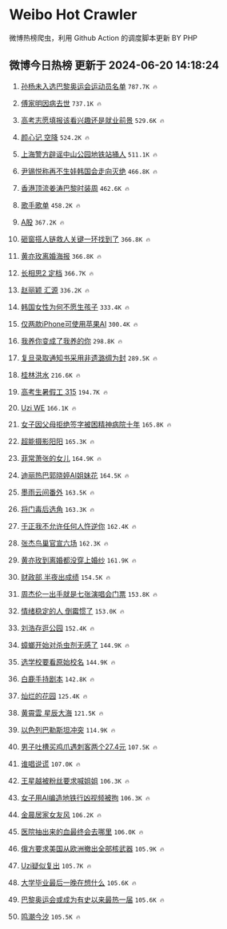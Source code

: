 # Weibo Hot Crawler 



微博热榜爬虫，利用 Github Action 的调度脚本更新 BY PHP 


## 微博今日热榜 更新于 2024-06-20 14:18:24 
1. [孙杨未入选巴黎奥运会运动员名单](https://s.weibo.com/weibo?q=%23%E5%AD%99%E6%9D%A8%E6%9C%AA%E5%85%A5%E9%80%89%E5%B7%B4%E9%BB%8E%E5%A5%A5%E8%BF%90%E4%BC%9A%E8%BF%90%E5%8A%A8%E5%91%98%E5%90%8D%E5%8D%95%23&t=31&band_rank=1&Refer=top) `787.7K 🔥` 

1. [傅家明因病去世](https://s.weibo.com/weibo?q=%23%E5%82%85%E5%AE%B6%E6%98%8E%E5%9B%A0%E7%97%85%E5%8E%BB%E4%B8%96%23&t=31&band_rank=2&Refer=top) `737.1K 🔥` 

1. [高考志愿填报该看兴趣还是就业前景](https://s.weibo.com/weibo?q=%23%E9%AB%98%E8%80%83%E5%BF%97%E6%84%BF%E5%A1%AB%E6%8A%A5%E8%AF%A5%E7%9C%8B%E5%85%B4%E8%B6%A3%E8%BF%98%E6%98%AF%E5%B0%B1%E4%B8%9A%E5%89%8D%E6%99%AF%23&t=31&band_rank=3&Refer=top) `529.6K 🔥` 

1. [颜心记 空降](https://s.weibo.com/weibo?q=%E9%A2%9C%E5%BF%83%E8%AE%B0%20%E7%A9%BA%E9%99%8D&t=31&band_rank=4&Refer=top) `524.2K 🔥` 

1. [上海警方辟谣中山公园地铁站捅人](https://s.weibo.com/weibo?q=%23%E4%B8%8A%E6%B5%B7%E8%AD%A6%E6%96%B9%E8%BE%9F%E8%B0%A3%E4%B8%AD%E5%B1%B1%E5%85%AC%E5%9B%AD%E5%9C%B0%E9%93%81%E7%AB%99%E6%8D%85%E4%BA%BA%23&t=31&band_rank=5&Refer=top) `511.1K 🔥` 

1. [尹锡悦称再不生娃韩国会走向灭绝](https://s.weibo.com/weibo?q=%23%E5%B0%B9%E9%94%A1%E6%82%A6%E7%A7%B0%E5%86%8D%E4%B8%8D%E7%94%9F%E5%A8%83%E9%9F%A9%E5%9B%BD%E4%BC%9A%E8%B5%B0%E5%90%91%E7%81%AD%E7%BB%9D%23&t=31&band_rank=6&Refer=top) `466.8K 🔥` 

1. [香港顶流姜涛巴黎时装周](https://s.weibo.com/weibo?q=%23%E9%A6%99%E6%B8%AF%E9%A1%B6%E6%B5%81%E5%A7%9C%E6%B6%9B%E5%B7%B4%E9%BB%8E%E6%97%B6%E8%A3%85%E5%91%A8%23&t=31&band_rank=7&Refer=top) `462.6K 🔥` 

1. [歌手歌单](https://s.weibo.com/weibo?q=%E6%AD%8C%E6%89%8B%E6%AD%8C%E5%8D%95&t=31&band_rank=8&Refer=top) `458.2K 🔥` 

1. [A股](https://s.weibo.com/weibo?q=A%E8%82%A1&t=31&band_rank=9&Refer=top) `367.2K 🔥` 

1. [砸窗搭人链救人关键一环找到了](https://s.weibo.com/weibo?q=%23%E7%A0%B8%E7%AA%97%E6%90%AD%E4%BA%BA%E9%93%BE%E6%95%91%E4%BA%BA%E5%85%B3%E9%94%AE%E4%B8%80%E7%8E%AF%E6%89%BE%E5%88%B0%E4%BA%86%23&t=31&band_rank=10&Refer=top) `366.8K 🔥` 

1. [黄亦玫离婚海报](https://s.weibo.com/weibo?q=%23%E9%BB%84%E4%BA%A6%E7%8E%AB%E7%A6%BB%E5%A9%9A%E6%B5%B7%E6%8A%A5%23&t=31&band_rank=11&Refer=top) `366.8K 🔥` 

1. [长相思2 定档](https://s.weibo.com/weibo?q=%E9%95%BF%E7%9B%B8%E6%80%9D2%20%E5%AE%9A%E6%A1%A3&t=31&band_rank=12&Refer=top) `366.7K 🔥` 

1. [赵丽颖 汇源](https://s.weibo.com/weibo?q=%E8%B5%B5%E4%B8%BD%E9%A2%96%20%E6%B1%87%E6%BA%90&t=31&band_rank=13&Refer=top) `336.2K 🔥` 

1. [韩国女性为何不愿生孩子](https://s.weibo.com/weibo?q=%23%E9%9F%A9%E5%9B%BD%E5%A5%B3%E6%80%A7%E4%B8%BA%E4%BD%95%E4%B8%8D%E6%84%BF%E7%94%9F%E5%AD%A9%E5%AD%90%23&t=31&band_rank=14&Refer=top) `333.4K 🔥` 

1. [仅两款iPhone可使用苹果AI](https://s.weibo.com/weibo?q=%23%E4%BB%85%E4%B8%A4%E6%AC%BEiPhone%E5%8F%AF%E4%BD%BF%E7%94%A8%E8%8B%B9%E6%9E%9CAI%23&t=31&band_rank=15&Refer=top) `300.4K 🔥` 

1. [我养你变成了我养的你](https://s.weibo.com/weibo?q=%23%E6%88%91%E5%85%BB%E4%BD%A0%E5%8F%98%E6%88%90%E4%BA%86%E6%88%91%E5%85%BB%E7%9A%84%E4%BD%A0%23&t=31&band_rank=16&Refer=top) `298.8K 🔥` 

1. [复旦录取通知书采用非遗潞绸为封](https://s.weibo.com/weibo?q=%23%E5%A4%8D%E6%97%A6%E5%BD%95%E5%8F%96%E9%80%9A%E7%9F%A5%E4%B9%A6%E9%87%87%E7%94%A8%E9%9D%9E%E9%81%97%E6%BD%9E%E7%BB%B8%E4%B8%BA%E5%B0%81%23&t=31&band_rank=17&Refer=top) `289.5K 🔥` 

1. [桂林洪水](https://s.weibo.com/weibo?q=%23%E6%A1%82%E6%9E%97%E6%B4%AA%E6%B0%B4%23&t=31&band_rank=18&Refer=top) `216.6K 🔥` 

1. [高考生暑假工 315](https://s.weibo.com/weibo?q=%E9%AB%98%E8%80%83%E7%94%9F%E6%9A%91%E5%81%87%E5%B7%A5%20315&t=31&band_rank=19&Refer=top) `194.7K 🔥` 

1. [Uzi WE](https://s.weibo.com/weibo?q=Uzi%20WE&t=31&band_rank=20&Refer=top) `166.1K 🔥` 

1. [女子因父母拒绝签字被困精神病院十年](https://s.weibo.com/weibo?q=%23%E5%A5%B3%E5%AD%90%E5%9B%A0%E7%88%B6%E6%AF%8D%E6%8B%92%E7%BB%9D%E7%AD%BE%E5%AD%97%E8%A2%AB%E5%9B%B0%E7%B2%BE%E7%A5%9E%E7%97%85%E9%99%A2%E5%8D%81%E5%B9%B4%23&t=31&band_rank=21&Refer=top) `165.8K 🔥` 

1. [超能摄影阳阳](https://s.weibo.com/weibo?q=%E8%B6%85%E8%83%BD%E6%91%84%E5%BD%B1%E9%98%B3%E9%98%B3&t=31&band_rank=22&Refer=top) `165.3K 🔥` 

1. [菲常萧张的女儿](https://s.weibo.com/weibo?q=%23%E8%8F%B2%E5%B8%B8%E8%90%A7%E5%BC%A0%E7%9A%84%E5%A5%B3%E5%84%BF%23&t=31&band_rank=23&Refer=top) `164.9K 🔥` 

1. [迪丽热巴郭晓婷AI姐妹花](https://s.weibo.com/weibo?q=%23%E8%BF%AA%E4%B8%BD%E7%83%AD%E5%B7%B4%E9%83%AD%E6%99%93%E5%A9%B7AI%E5%A7%90%E5%A6%B9%E8%8A%B1%23&t=31&band_rank=24&Refer=top) `164.5K 🔥` 

1. [墨雨云间番外](https://s.weibo.com/weibo?q=%E5%A2%A8%E9%9B%A8%E4%BA%91%E9%97%B4%E7%95%AA%E5%A4%96&t=31&band_rank=25&Refer=top) `163.5K 🔥` 

1. [将门毒后选角](https://s.weibo.com/weibo?q=%E5%B0%86%E9%97%A8%E6%AF%92%E5%90%8E%E9%80%89%E8%A7%92&t=31&band_rank=26&Refer=top) `163.3K 🔥` 

1. [于正我不允许任何人忤逆你](https://s.weibo.com/weibo?q=%23%E4%BA%8E%E6%AD%A3%E6%88%91%E4%B8%8D%E5%85%81%E8%AE%B8%E4%BB%BB%E4%BD%95%E4%BA%BA%E5%BF%A4%E9%80%86%E4%BD%A0%23&t=31&band_rank=27&Refer=top) `162.4K 🔥` 

1. [张杰鸟巢官宣六场](https://s.weibo.com/weibo?q=%23%E5%BC%A0%E6%9D%B0%E9%B8%9F%E5%B7%A2%E5%AE%98%E5%AE%A3%E5%85%AD%E5%9C%BA%23&t=31&band_rank=28&Refer=top) `162.3K 🔥` 

1. [黄亦玫到离婚都没穿上婚纱](https://s.weibo.com/weibo?q=%23%E9%BB%84%E4%BA%A6%E7%8E%AB%E5%88%B0%E7%A6%BB%E5%A9%9A%E9%83%BD%E6%B2%A1%E7%A9%BF%E4%B8%8A%E5%A9%9A%E7%BA%B1%23&t=31&band_rank=29&Refer=top) `161.9K 🔥` 

1. [财政部 半夜出成绩](https://s.weibo.com/weibo?q=%E8%B4%A2%E6%94%BF%E9%83%A8%20%E5%8D%8A%E5%A4%9C%E5%87%BA%E6%88%90%E7%BB%A9&t=31&band_rank=30&Refer=top) `154.5K 🔥` 

1. [周杰伦一出手就是七张演唱会门票](https://s.weibo.com/weibo?q=%23%E5%91%A8%E6%9D%B0%E4%BC%A6%E4%B8%80%E5%87%BA%E6%89%8B%E5%B0%B1%E6%98%AF%E4%B8%83%E5%BC%A0%E6%BC%94%E5%94%B1%E4%BC%9A%E9%97%A8%E7%A5%A8%23&t=31&band_rank=31&Refer=top) `153.8K 🔥` 

1. [情绪稳定的人 倒霉惯了](https://s.weibo.com/weibo?q=%E6%83%85%E7%BB%AA%E7%A8%B3%E5%AE%9A%E7%9A%84%E4%BA%BA%20%E5%80%92%E9%9C%89%E6%83%AF%E4%BA%86&t=31&band_rank=32&Refer=top) `153.0K 🔥` 

1. [刘浩存逛公园](https://s.weibo.com/weibo?q=%23%E5%88%98%E6%B5%A9%E5%AD%98%E9%80%9B%E5%85%AC%E5%9B%AD%23&t=31&band_rank=33&Refer=top) `152.4K 🔥` 

1. [蟑螂开始对杀虫剂无感了](https://s.weibo.com/weibo?q=%23%E8%9F%91%E8%9E%82%E5%BC%80%E5%A7%8B%E5%AF%B9%E6%9D%80%E8%99%AB%E5%89%82%E6%97%A0%E6%84%9F%E4%BA%86%23&t=31&band_rank=34&Refer=top) `144.9K 🔥` 

1. [选学校要看原始校名](https://s.weibo.com/weibo?q=%23%E9%80%89%E5%AD%A6%E6%A0%A1%E8%A6%81%E7%9C%8B%E5%8E%9F%E5%A7%8B%E6%A0%A1%E5%90%8D%23&t=31&band_rank=35&Refer=top) `144.9K 🔥` 

1. [白鹿手持剧本](https://s.weibo.com/weibo?q=%E7%99%BD%E9%B9%BF%E6%89%8B%E6%8C%81%E5%89%A7%E6%9C%AC&t=31&band_rank=36&Refer=top) `142.8K 🔥` 

1. [灿烂的花园](https://s.weibo.com/weibo?q=%E7%81%BF%E7%83%82%E7%9A%84%E8%8A%B1%E5%9B%AD&t=31&band_rank=37&Refer=top) `125.4K 🔥` 

1. [黄霄雲 星辰大海](https://s.weibo.com/weibo?q=%E9%BB%84%E9%9C%84%E9%9B%B2%20%E6%98%9F%E8%BE%B0%E5%A4%A7%E6%B5%B7&t=31&band_rank=38&Refer=top) `121.5K 🔥` 

1. [以色列巴勒斯坦冲突](https://s.weibo.com/weibo?q=%23%E4%BB%A5%E8%89%B2%E5%88%97%E5%B7%B4%E5%8B%92%E6%96%AF%E5%9D%A6%E5%86%B2%E7%AA%81%23&t=31&band_rank=39&Refer=top) `114.9K 🔥` 

1. [男子吐槽买鸡爪遇刺客两个27.4元](https://s.weibo.com/weibo?q=%23%E7%94%B7%E5%AD%90%E5%90%90%E6%A7%BD%E4%B9%B0%E9%B8%A1%E7%88%AA%E9%81%87%E5%88%BA%E5%AE%A2%E4%B8%A4%E4%B8%AA27.4%E5%85%83%23&t=31&band_rank=40&Refer=top) `107.5K 🔥` 

1. [谁唱说谎](https://s.weibo.com/weibo?q=%23%E8%B0%81%E5%94%B1%E8%AF%B4%E8%B0%8E%23&t=31&band_rank=41&Refer=top) `107.0K 🔥` 

1. [王星越被粉丝要求喊姐姐](https://s.weibo.com/weibo?q=%23%E7%8E%8B%E6%98%9F%E8%B6%8A%E8%A2%AB%E7%B2%89%E4%B8%9D%E8%A6%81%E6%B1%82%E5%96%8A%E5%A7%90%E5%A7%90%23&t=31&band_rank=42&Refer=top) `106.3K 🔥` 

1. [女子用Al编造地铁行凶视频被拘](https://s.weibo.com/weibo?q=%23%E5%A5%B3%E5%AD%90%E7%94%A8Al%E7%BC%96%E9%80%A0%E5%9C%B0%E9%93%81%E8%A1%8C%E5%87%B6%E8%A7%86%E9%A2%91%E8%A2%AB%E6%8B%98%23&t=31&band_rank=43&Refer=top) `106.3K 🔥` 

1. [金晨居家女友风](https://s.weibo.com/weibo?q=%23%E9%87%91%E6%99%A8%E5%B1%85%E5%AE%B6%E5%A5%B3%E5%8F%8B%E9%A3%8E%23&t=31&band_rank=44&Refer=top) `106.2K 🔥` 

1. [医院抽出来的血最终会去哪里](https://s.weibo.com/weibo?q=%23%E5%8C%BB%E9%99%A2%E6%8A%BD%E5%87%BA%E6%9D%A5%E7%9A%84%E8%A1%80%E6%9C%80%E7%BB%88%E4%BC%9A%E5%8E%BB%E5%93%AA%E9%87%8C%23&t=31&band_rank=45&Refer=top) `106.0K 🔥` 

1. [俄方要求美国从欧洲撤出全部核武器](https://s.weibo.com/weibo?q=%23%E4%BF%84%E6%96%B9%E8%A6%81%E6%B1%82%E7%BE%8E%E5%9B%BD%E4%BB%8E%E6%AC%A7%E6%B4%B2%E6%92%A4%E5%87%BA%E5%85%A8%E9%83%A8%E6%A0%B8%E6%AD%A6%E5%99%A8%23&t=31&band_rank=46&Refer=top) `105.9K 🔥` 

1. [Uzi疑似复出](https://s.weibo.com/weibo?q=%23Uzi%E7%96%91%E4%BC%BC%E5%A4%8D%E5%87%BA%23&t=31&band_rank=47&Refer=top) `105.7K 🔥` 

1. [大学毕业最后一晚在想什么](https://s.weibo.com/weibo?q=%23%E5%A4%A7%E5%AD%A6%E6%AF%95%E4%B8%9A%E6%9C%80%E5%90%8E%E4%B8%80%E6%99%9A%E5%9C%A8%E6%83%B3%E4%BB%80%E4%B9%88%23&t=31&band_rank=48&Refer=top) `105.6K 🔥` 

1. [巴黎奥运会或成为有史以来最热一届](https://s.weibo.com/weibo?q=%23%E5%B7%B4%E9%BB%8E%E5%A5%A5%E8%BF%90%E4%BC%9A%E6%88%96%E6%88%90%E4%B8%BA%E6%9C%89%E5%8F%B2%E4%BB%A5%E6%9D%A5%E6%9C%80%E7%83%AD%E4%B8%80%E5%B1%8A%23&t=31&band_rank=49&Refer=top) `105.6K 🔥` 

1. [鸣潮今汐](https://s.weibo.com/weibo?q=%23%E9%B8%A3%E6%BD%AE%E4%BB%8A%E6%B1%90%23&t=31&band_rank=50&Refer=top) `105.5K 🔥` 

